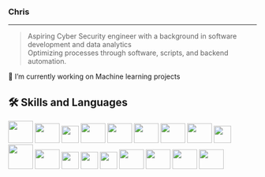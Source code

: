 ### [](https://github.com/camansilla02)  Chris
---
> Aspiring Cyber Security engineer with a background in software development and data analytics\
Optimizing processes through software, scripts, and backend automation.


🔭 I’m currently working on Machine learning projects

🛠️ Skills and Languages
--
<div class="row">
<img src="https://api.iconify.design/devicon/html5-wordmark.svg" style="width: 50px; height: 45px;"/>
<img src="https://api.iconify.design/vscode-icons/file-type-css.svg" style="width: 50px; height: 40px;"/>
<img src="https://api.iconify.design/logos/javascript.svg" style="width: 35px; height:35px;"/> 
<img src="https://api.iconify.design/devicon/jquery-wordmark.svg" style="width: 50px; height: 40px;"/>
<img src="https://api.iconify.design/vscode-icons/file-type-vue.svg" style="width: 50px; height: 40px;"/>
<img src="https://api.iconify.design/devicon/angular.svg" style="width: 50px; height: 40px;"/>
<img src="https://api.iconify.design/devicon/typescript.svg" style="width: 50px; height: 40px;"/>
<img src="https://api.iconify.design/vscode-icons/file-type-node.svg" style="width: 50px; height: 40px;"/>
<img src="https://api.iconify.design/skill-icons/wordpress.svg" style="width: 35px; height:35px;"/>   
<img src="https://api.iconify.design/logos/mysql.svg" style="width: 50px; height: 50px;"/>
<img src="https://api.iconify.design/devicon/postgresql-wordmark.svg" style="width: 50px; height: 40px;"/>
<img src="https://api.iconify.design/logos/python.svg" style="width: 35px; height:35px;"/>
<img src="https://api.iconify.design/skill-icons/java-light.svg" style="width: 35px; height:35px;"/>
<img src="https://api.iconify.design/logos/linux-tux.svg" style="width: 35px; height:35px;"/>
<img src="https://api.iconify.design/devicon/git.svg" style="width: 50px; height: 40px;"/>
<img src="https://api.iconify.design/skill-icons/docker.svg" style="width: 50px; height: 40px;"/>
<img src="https://api.iconify.design/simple-icons/snort.svg" style="width: 50px; height: 40px;"/>
<img src="https://api.iconify.design/simple-icons/wireshark.svg" style="width: 50px; height: 40px;"/>
</div>

<!--
**camansilla02/camansilla02** is a ✨ _special_ ✨ repository because its `README.md` (this file) appears on your GitHub profile.

Here are some ideas to get you started:

🔭 I’m currently working on Angular projects
  🌱 I’m currently learning  Machine Learning
- 👯 I’m looking to collaborate on ...
- 🤔 I’m looking for help with ...
💬 Ask me about SQL, Vue.JS, Oracle Apex
- 📫 How to reach me: ...
- 😄 Pronouns: ...
- ⚡ Fun fact: ...
-->
